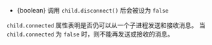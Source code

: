 <!-- YAML
added: v0.7.2
-->

* {boolean} 调用 `child.disconnect()` 后会被设为 `false`

`child.connected` 属性表明是否仍可以从一个子进程发送和接收消息。
当 `child.connected` 为 `false` 时，则不能再发送或接收的消息。

